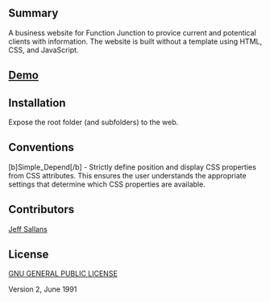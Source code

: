 ## Summary

A business website for Function Junction to provice current and potentical clients with information. The website is built without a template using HTML, CSS, and JavaScript.

## [Demo](http://jeffsallans.github.io/function_junction_website/)

## Installation

Expose the root folder (and subfolders) to the web.

## Conventions

[b]Simple_Depend[/b] - Strictly define position and display CSS properties from CSS attributes.  This ensures the user understands the appropriate settings that determine which CSS properties are available. 

## Contributors
 
[Jeff Sallans](http://github.com/JeffSallans)

## License

[GNU GENERAL PUBLIC LICENSE](https://tldrlegal.com/license/gnu-general-public-license-v2)

Version 2, June 1991


